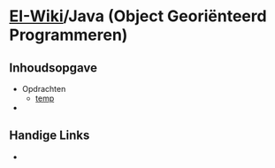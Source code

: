 # [EI-Wiki](..)/Java (Object Georiënteerd Programmeren) 
## Inhoudsopgave

* Opdrachten
    * [temp]()
* []()

## Handige Links
* []()
